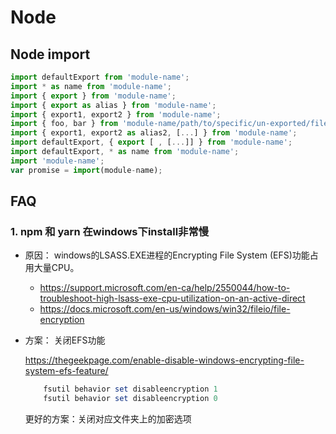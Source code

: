 # Node

## Node import

```javascript
import defaultExport from 'module-name';
import * as name from 'module-name';
import { export } from 'module-name';
import { export as alias } from 'module-name';
import { export1, export2 } from 'module-name';
import { foo, bar } from 'module-name/path/to/specific/un-exported/file';
import { export1, export2 as alias2, [...] } from 'module-name';
import defaultExport, { export [ , [...]] } from 'module-name';
import defaultExport, * as name from 'module-name';
import 'module-name';
var promise = import(module-name);
```

## FAQ

### 1. npm 和 yarn 在windows下install非常慢

- 原因： windows的LSASS.EXE进程的Encrypting File System (EFS)功能占用大量CPU。
  - <https://support.microsoft.com/en-ca/help/2550044/how-to-troubleshoot-high-lsass-exe-cpu-utilization-on-an-active-direct>
  - <https://docs.microsoft.com/en-us/windows/win32/fileio/file-encryption>

- 方案： 关闭EFS功能

    <https://thegeekpage.com/enable-disable-windows-encrypting-file-system-efs-feature/>

    ```powershell
        fsutil behavior set disableencryption 1
        fsutil behavior set disableencryption 0
    ```

    更好的方案：关闭对应文件夹上的加密选项
